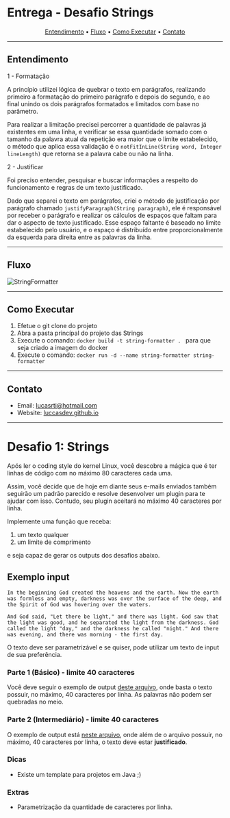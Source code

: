# Entrega - Desafio Strings

<p align="center">
  <a href="#entendimento">Entendimento</a> •
  <a href="#fluxo">Fluxo</a> •
  <a href="#como-executar">Como Executar</a> •
  <a href="#contato">Contato</a>
</p>

---

## Entendimento

1 - Formatação

A princípio utilizei lógica de quebrar o texto em parágrafos, realizando primeiro a formatação do primeiro parágrafo e depois do segundo, e ao final unindo os dois parágrafos formatados e limitados com base no parâmetro.

Para realizar a limitação precisei percorrer a quantidade de palavras já existentes em uma linha, e verificar se essa quantidade somado com o tamanho da palavra atual da repetição era maior que o limite estabelecido, o método que aplica essa validação 
é o ``` notFitInLine(String word, Integer lineLength) ``` que retorna se a palavra cabe ou não na linha.

2 - Justificar


Foi preciso entender, pesquisar e buscar informações a respeito do funcionamento e regras de um texto justificado.

Dado que separei o texto em parágrafos, criei o método de justificação por parágrafo chamado ```justifyParagraph(String paragraph)```, ele é responsável por receber o parágrafo e realizar os cálculos de espaços que faltam para dar o aspecto de texto justificado. Esse espaço faltante é baseado no limite estabelecido pelo usuário, e o espaço é distribuído entre proporcionalmente da esquerda para direita entre as palavras da linha.

---

## Fluxo

![StringFormatter](https://i.imgur.com/jIAtXZz.png)

---

## Como Executar

1. Efetue o git clone do projeto
2. Abra a pasta princípal do projeto das Strings
3. Execute o comando: ```docker build -t string-formatter . ``` para que seja criado a imagem do docker
4. Execute o comando: ```docker run -d --name string-formatter string-formatter ```

---

## Contato
- Email: lucasrti@hotmail.com
- Website: [luccasdev.github.io](https://luccasdev.github.io/)

---

# Desafio 1: Strings

Após ler o coding style do kernel Linux, você descobre a mágica que é
ter linhas de código com no máximo 80 caracteres cada uma.

Assim, você decide que de hoje em diante seus e-mails enviados também
seguirão um padrão parecido e resolve desenvolver um plugin para te ajudar
com isso. Contudo, seu plugin aceitará no máximo 40 caracteres por linha.

Implemente uma função que receba:
1. um texto qualquer
2. um limite de comprimento

e seja capaz de gerar os outputs dos desafios abaixo.

## Exemplo input

`In the beginning God created the heavens and the earth. Now the earth was formless and empty, darkness was over the surface of the deep, and the Spirit of God was hovering over the waters.`

`And God said, "Let there be light," and there was light. God saw that the light was good, and he separated the light from the darkness. God called the light "day," and the darkness he called "night." And there was evening, and there was morning - the first day.`

O texto deve ser parametrizável e se quiser, pode utilizar um texto de input de sua preferência.

### Parte 1 (Básico) - limite 40 caracteres
Você deve seguir o exemplo de output [deste arquivo](https://github.com/idwall/desafios/blob/master/strings/output_parte1.txt), onde basta o texto possuir, no máximo, 40 caracteres por linha. As palavras não podem ser quebradas no meio.

### Parte 2 (Intermediário) - limite 40 caracteres
O exemplo de output está [neste arquivo](https://github.com/idwall/desafios/blob/master/strings/output-parte2.txt), onde além de o arquivo possuir, no máximo, 40 caracteres por linha, o texto deve estar **justificado**.

### Dicas
- Existe um template para projetos em Java ;)

### Extras

- Parametrização da quantidade de caracteres por linha.
